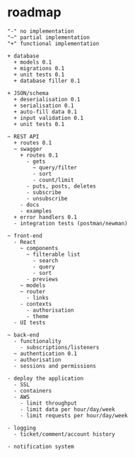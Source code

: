 # roadmap
    "-" no implementation
    "~" partial implementation
    "+" functional implementation

    + database
      + models 0.1
      + migrations 0.1
      + unit tests 0.1
      + database filler 0.1

    + JSON/schema
      + deserialisation 0.1
      + serialisation 0.1
      + auto-fill data 0.1
      + input validation 0.1
      + unit tests 0.1

    ~ REST API
      + routes 0.1
      ~ swagger
        + routes 0.1
          - gets
            ~ query/filter
            - sort
            - count/limit
          - puts, posts, deletes
          - subscribe
          - unsubscribe
        - docs
        - examples
      + error handlers 0.1
      - integration tests (postman/newman)

    ~ front-end
      - React
        ~ components
          ~ filterable list
            - search
            - query
            - sort
          - previews
        ~ models
        ~ router
          - links
        - contexts
          - authorisation
          - theme
      - UI tests

    ~ back-end
      - functionality
        - subscriptions/listeners
      ~ authentication 0.1
      - authorisation
      - sessions and permissions

    - deploy the application
      - SSL
      - containers
      - AWS
        - limit throughput
        - limit data per hour/day/week
        - limit requests per hour/day/week

    - logging
      - ticket/comment/account history

    - notification system
